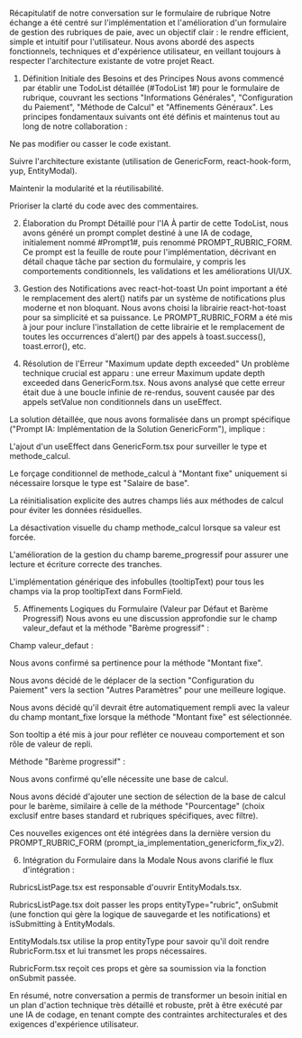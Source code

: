 Récapitulatif de notre conversation sur le formulaire de rubrique
Notre échange a été centré sur l'implémentation et l'amélioration d'un formulaire de gestion des rubriques de paie, avec un objectif clair : le rendre efficient, simple et intuitif pour l'utilisateur. Nous avons abordé des aspects fonctionnels, techniques et d'expérience utilisateur, en veillant toujours à respecter l'architecture existante de votre projet React.

1. Définition Initiale des Besoins et des Principes
Nous avons commencé par établir une TodoList détaillée (#TodoList 1#) pour le formulaire de rubrique, couvrant les sections "Informations Générales", "Configuration du Paiement", "Méthode de Calcul" et "Affinements Généraux". Les principes fondamentaux suivants ont été définis et maintenus tout au long de notre collaboration :

Ne pas modifier ou casser le code existant.

Suivre l'architecture existante (utilisation de GenericForm, react-hook-form, yup, EntityModal).

Maintenir la modularité et la réutilisabilité.

Prioriser la clarté du code avec des commentaires.

2. Élaboration du Prompt Détaillé pour l'IA
À partir de cette TodoList, nous avons généré un prompt complet destiné à une IA de codage, initialement nommé #Prompt1#, puis renommé PROMPT_RUBRIC_FORM. Ce prompt est la feuille de route pour l'implémentation, décrivant en détail chaque tâche par section du formulaire, y compris les comportements conditionnels, les validations et les améliorations UI/UX.

3. Gestion des Notifications avec react-hot-toast
Un point important a été le remplacement des alert() natifs par un système de notifications plus moderne et non bloquant. Nous avons choisi la librairie react-hot-toast pour sa simplicité et sa puissance. Le PROMPT_RUBRIC_FORM a été mis à jour pour inclure l'installation de cette librairie et le remplacement de toutes les occurrences d'alert() par des appels à toast.success(), toast.error(), etc.

4. Résolution de l'Erreur "Maximum update depth exceeded"
Un problème technique crucial est apparu : une erreur Maximum update depth exceeded dans GenericForm.tsx. Nous avons analysé que cette erreur était due à une boucle infinie de re-rendus, souvent causée par des appels setValue non conditionnels dans un useEffect.

La solution détaillée, que nous avons formalisée dans un prompt spécifique ("Prompt IA: Implémentation de la Solution GenericForm"), implique :

L'ajout d'un useEffect dans GenericForm.tsx pour surveiller le type et methode_calcul.

Le forçage conditionnel de methode_calcul à "Montant fixe" uniquement si nécessaire lorsque le type est "Salaire de base".

La réinitialisation explicite des autres champs liés aux méthodes de calcul pour éviter les données résiduelles.

La désactivation visuelle du champ methode_calcul lorsque sa valeur est forcée.

L'amélioration de la gestion du champ bareme_progressif pour assurer une lecture et écriture correcte des tranches.

L'implémentation générique des infobulles (tooltipText) pour tous les champs via la prop tooltipText dans FormField.

5. Affinements Logiques du Formulaire (Valeur par Défaut et Barème Progressif)
Nous avons eu une discussion approfondie sur le champ valeur_defaut et la méthode "Barème progressif" :

Champ valeur_defaut :

Nous avons confirmé sa pertinence pour la méthode "Montant fixe".

Nous avons décidé de le déplacer de la section "Configuration du Paiement" vers la section "Autres Paramètres" pour une meilleure logique.

Nous avons décidé qu'il devrait être automatiquement rempli avec la valeur du champ montant_fixe lorsque la méthode "Montant fixe" est sélectionnée.

Son tooltip a été mis à jour pour refléter ce nouveau comportement et son rôle de valeur de repli.

Méthode "Barème progressif" :

Nous avons confirmé qu'elle nécessite une base de calcul.

Nous avons décidé d'ajouter une section de sélection de la base de calcul pour le barème, similaire à celle de la méthode "Pourcentage" (choix exclusif entre bases standard et rubriques spécifiques, avec filtre).

Ces nouvelles exigences ont été intégrées dans la dernière version du PROMPT_RUBRIC_FORM (prompt_ia_implementation_genericform_fix_v2).

6. Intégration du Formulaire dans la Modale
Nous avons clarifié le flux d'intégration :

RubricsListPage.tsx est responsable d'ouvrir EntityModals.tsx.

RubricsListPage.tsx doit passer les props entityType="rubric", onSubmit (une fonction qui gère la logique de sauvegarde et les notifications) et isSubmitting à EntityModals.

EntityModals.tsx utilise la prop entityType pour savoir qu'il doit rendre RubricForm.tsx et lui transmet les props nécessaires.

RubricForm.tsx reçoit ces props et gère sa soumission via la fonction onSubmit passée.

En résumé, notre conversation a permis de transformer un besoin initial en un plan d'action technique très détaillé et robuste, prêt à être exécuté par une IA de codage, en tenant compte des contraintes architecturales et des exigences d'expérience utilisateur.